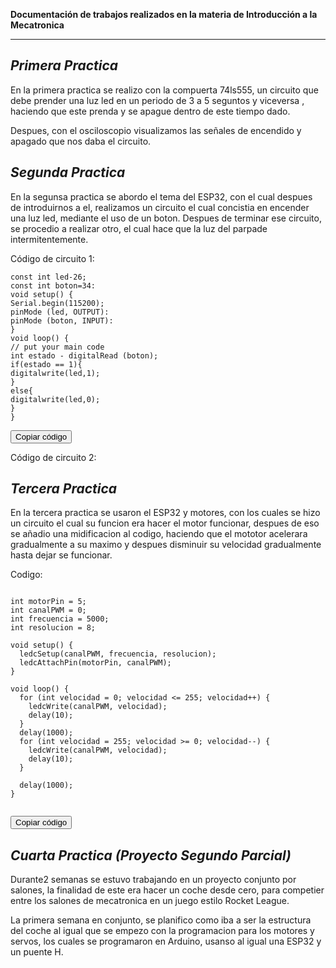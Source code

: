 **Documentación de trabajos realizados en la materia de Introducción a la Mecatronica**

---
*Primera Practica*
---
En la primera practica se realizo con la compuerta 74ls555, un circuito que debe prender una luz led en un periodo de 3 a 5 seguntos y viceversa , haciendo que este prenda y se apague dentro de este tiempo dado.

Despues, con el osciloscopio visualizamos las señales de encendido y apagado que nos daba el circuito.







*Segunda Practica*
---
En la segunsa practica se abordo el tema del ESP32, con el cual despues de introduirnos a el, realizamos un circuito el cual concistia en encender una luz led, mediante el uso de un boton. Despues de terminar ese circuito, se procedio a realizar otro, el cual hace que la luz del parpade intermitentemente.

Código de circuito 1:
<title>Copiar código</title>
</head>
<body>

<pre><code id="codigo-a-copiar">const int led-26;
const int boton=34:
void setup() {
Serial.begin(115200);
pinMode (led, OUTPUT):
pinMode (boton, INPUT):
}
void loop() {
// put your main code
int estado - digitalRead (boton);
if(estado == 1){
digitalwrite(led,1);
}
else{
digitalwrite(led,0);
}
}
</code></pre>

<button onclick="copiarCodigo()">Copiar código</button>

<script>
function copiarCodigo() {
  const codigo = document.getElementById("codigo-a-copiar");
  // Usa navigator.clipboard si está disponible
  if (navigator.clipboard) {
    navigator.clipboard.writeText(codigo.innerText)
      .then(() => {
        alert("Código copiado al portapapeles");
      })
      .catch(err => {
        console.error("Error al copiar: ", err);
      });
  } else {
    // Método alternativo para navegadores más antiguos
    const tempInput = document.createElement("textarea");
    tempInput.value = codigo.innerText;
    document.body.appendChild(tempInput);
    tempInput.select();
    document.execCommand("copy");
    tempInput.remove();
    alert("Código copiado al portapapeles");
  }
}
</script>

</body>


Código de circuito 2:








*Tercera Practica*
---
En la tercera practica se usaron el ESP32 y motores, con los cuales se hizo un circuito el cual su funcion era hacer el motor funcionar, despues de eso se añadio una midificacion al codigo, haciendo que el mototor acelerara gradualmente a su maximo y despues disminuir su velocidad gradualmente hasta dejar se funcionar.

Codigo:
<title>Copiaar código</title>
</head>
<body>

<pre><code id="codigo-aa-copiar">
int motorPin = 5; 
int canalPWM = 0; 
int frecuencia = 5000; 
int resolucion = 8; 

void setup() {
  ledcSetup(canalPWM, frecuencia, resolucion); 
  ledcAttachPin(motorPin, canalPWM); 
}

void loop() {
  for (int velocidad = 0; velocidad <= 255; velocidad++) {
    ledcWrite(canalPWM, velocidad);
    delay(10);
  }
  delay(1000); 
  for (int velocidad = 255; velocidad >= 0; velocidad--) {
    ledcWrite(canalPWM, velocidad);
    delay(10);
  }

  delay(1000); 
}

</code></pre>

<button onclick="copiaarCodigo()">Copiar código</button>

<script>
function copiarCodigo() {
  const codigo = document.getElementById("codigo-aa-copiar");
  // Usa navigator.clipboard si está disponible
  if (navigator.clipboard) {
    navigator.clipboard.writeText(codigo.innerText)
      .then(() => {
        alert("Código copiado al portapapeles");
      })
      .catch(err => {
        console.error("Error al copiar: ", err);
      });
  } else {
    // Método alternativo para navegadores más antiguos
    const tempInput = document.createElement("textarea");
    tempInput.value = codigo.innerText;
    document.body.appendChild(tempInput);
    tempInput.select();
    document.execCommand("copy");
    tempInput.remove();
    alert("Código copiado al portapapeles");
  }
}
</script>

</body>






*Cuarta Practica (Proyecto Segundo Parcial)*
---
Durante2 semanas se estuvo trabajando en un proyecto conjunto por salones, la finalidad de este era hacer un coche desde cero, para competier entre los salones de mecatronica en un juego estilo Rocket League.

La primera semana en conjunto, se planifico como iba a ser la estructura del coche al igual que se empezo con la programacion para los motores y servos, los cuales se programaron en Arduino, usanso al igual una ESP32 y un puente H.




